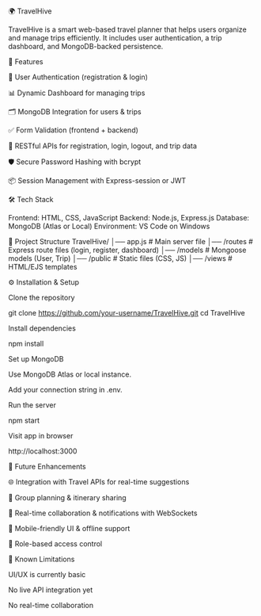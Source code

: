 🌍 TravelHive

TravelHive is a smart web-based travel planner that helps users organize and manage trips efficiently. It includes user authentication, a trip dashboard, and MongoDB-backed persistence.

🚀 Features

🔐 User Authentication (registration & login)

📊 Dynamic Dashboard for managing trips

🗂 MongoDB Integration for users & trips

✅ Form Validation (frontend + backend)

🔄 RESTful APIs for registration, login, logout, and trip data

🛡 Secure Password Hashing with bcrypt

📦 Session Management with Express-session or JWT

🛠 Tech Stack

Frontend: HTML, CSS, JavaScript
Backend: Node.js, Express.js
Database: MongoDB (Atlas or Local)
Environment: VS Code on Windows

📂 Project Structure
TravelHive/
│── app.js              # Main server file
│── /routes             # Express route files (login, register, dashboard)
│── /models             # Mongoose models (User, Trip)
│── /public             # Static files (CSS, JS)
│── /views              # HTML/EJS templates

⚙️ Installation & Setup

Clone the repository

git clone https://github.com/your-username/TravelHive.git
cd TravelHive


Install dependencies

npm install


Set up MongoDB

Use MongoDB Atlas or local instance.

Add your connection string in .env.

Run the server

npm start


Visit app in browser

http://localhost:3000

📌 Future Enhancements

🌐 Integration with Travel APIs for real-time suggestions

🤝 Group planning & itinerary sharing

🔔 Real-time collaboration & notifications with WebSockets

📱 Mobile-friendly UI & offline support

🔑 Role-based access control

🚧 Known Limitations

UI/UX is currently basic

No live API integration yet

No real-time collaboration
